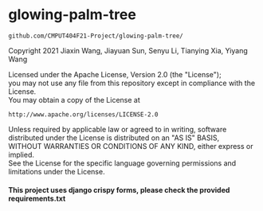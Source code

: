 # glowing-palm-tree

    github.com/CMPUT404F21-Project/glowing-palm-tree/

Copyright 2021 Jiaxin Wang, Jiayuan Sun, Senyu Li, Tianying Xia, Yiyang Wang

Licensed under the Apache License, Version 2.0 (the "License");\
you may not use any file from this repository except in compliance with the License.\
You may obtain a copy of the License at

    http://www.apache.org/licenses/LICENSE-2.0

Unless required by applicable law or agreed to in writing, software \
distributed under the License is distributed on an "AS IS" BASIS, \
WITHOUT WARRANTIES OR CONDITIONS OF ANY KIND, either express or implied. \
See the License for the specific language governing permissions and \
limitations under the License.



#### This project uses django crispy forms, please check the provided requirements.txt
